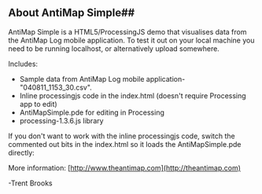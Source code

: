 ## About AntiMap Simple##
AntiMap Simple is a HTML5/ProcessingJS demo that visualises data from the AntiMap Log mobile application. To test it out on your local machine you need to be running localhost, or alternatively upload somewhere. 

Includes:
- Sample data from AntiMap Log mobile application- "040811_1153_30.csv".
- Inline processingjs code in the index.html (doesn't require Processing app to edit)
- AntiMapSimple.pde for editing in Processing
- processing-1.3.6.js library

If you don't want to work with the inline processingjs code, switch the commented out bits in the index.html so it loads the AntiMapSimple.pde directly:

<!-- external PDE (requires processing) -->
<canvas data-processing-sources="AntiMapSimple.pde" >

<!-- inline -->
<!--<canvas id="targetcanvas"></canvas>-->

More information: [http://www.theantimap.com](http://theantimap.com)

-Trent Brooks
